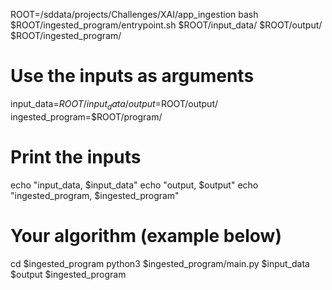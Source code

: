 ROOT=/sddata/projects/Challenges/XAI/app_ingestion
bash $ROOT/ingested_program/entrypoint.sh $ROOT/input_data/ $ROOT/output/ $ROOT/ingested_program/

# Use the inputs as arguments
input_data=$ROOT/input_data/
output=$ROOT/output/
ingested_program=$ROOT/program/

# Print the inputs
echo "input_data, $input_data"
echo "output, $output"
echo "ingested_program, $ingested_program"

# Your algorithm (example below)
cd $ingested_program
python3 $ingested_program/main.py $input_data $output $ingested_program